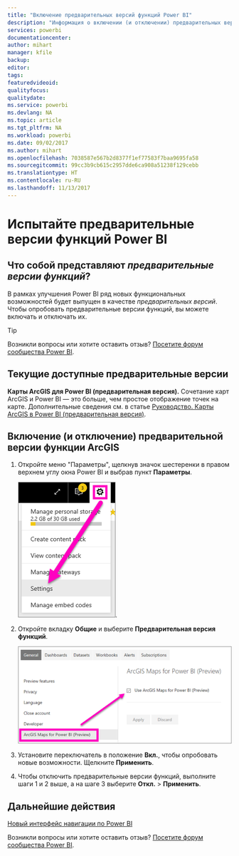 ```yaml
---
title: "Включение предварительных версий функций Power BI"
description: "Информация о включении (и отключении) предварительных версий функций Power BI."
services: powerbi
documentationcenter: 
author: mihart
manager: kfile
backup: 
editor: 
tags: 
featuredvideoid: 
qualityfocus: 
qualitydate: 
ms.service: powerbi
ms.devlang: NA
ms.topic: article
ms.tgt_pltfrm: NA
ms.workload: powerbi
ms.date: 09/02/2017
ms.author: mihart
ms.openlocfilehash: 7038587e567b2d8377f1ef77583f7baa9695fa58
ms.sourcegitcommit: 99cc3b9cb615c2957dde6ca908a51238f129cebb
ms.translationtype: HT
ms.contentlocale: ru-RU
ms.lasthandoff: 11/13/2017
---
```

# <a name="opt-in-for-power-bi-preview-features"></a>Испытайте предварительные версии функций Power BI
## <a name="what-are-preview-features"></a>Что собой представляют *предварительные версии функций*?
В рамках улучшения Power BI ряд новых функциональных возможностей будет выпущен в качестве *предварительных версий*. Чтобы опробовать предварительные версии функций, вы можете включать и отключать их.

> [!TIP]
> Возникли вопросы или хотите оставить отзыв? [Посетите форум сообщества Power BI](http://community.powerbi.com/t5/Navigation-Preview-Forum/bd-p/NavigationPreview).
> 
> 

## <a name="current-previews-available"></a>Текущие доступные предварительные версии
**Карты ArcGIS для Power BI (предварительная версия).** Сочетание карт ArcGIS и Power BI — это больше, чем простое отображение точек на карте.
Дополнительные сведения см. в статье [Руководство. Карты ArcGIS в Power BI (предварительная версия)](power-bi-visualization-arcgis.md).

## <a name="turn-the-arcgis-preview-feature-on-and-off"></a>Включение (и отключение) предварительной версии функции ArcGIS
1. Откройте меню "Параметры", щелкнув значок шестеренки в правом верхнем углу окна Power BI и выбрав пункт **Параметры**.
   
   ![](media/service-preview-features/power-bi-settings.png).
2. Откройте вкладку **Общие** и выберите **Предварительная версия функций**.
   
   ![](media/service-preview-features/power-bi-preview-arcgis.png)
3. Установите переключатель в положение **Вкл.**, чтобы опробовать новые возможности. Щелкните **Применить**.
4. Чтобы отключить предварительные версии функций, выполните шаги 1 и 2 выше, а на шаге 3 выберите **Откл.** > **Применить**.

## <a name="next-steps"></a>Дальнейшие действия
[Новый интерфейс навигации по Power BI](service-the-new-power-bi-experience.md)

Возникли вопросы или хотите оставить отзыв? [Посетите форум сообщества Power BI](http://community.powerbi.com/t5/Navigation-Preview-Forum/bd-p/NavigationPreview).

